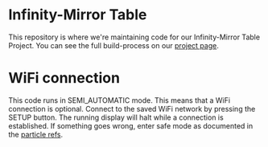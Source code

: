 # Infinity-Mirror Table

This repository is where we're maintaining code for our Infinity-Mirror Table Project.
You can see the full build-process on our [project page](https://core-electronics.com.au/projects/infinity-mirror-table).

# WiFi connection
This code runs in SEMI_AUTOMATIC mode. This means that a WiFi connection is optional. Connect to the saved WiFi network by pressing the SETUP button. The running display will halt while a connection is established. 
If something goes wrong, enter safe mode as documented in the [particle refs](https://docs.particle.io/guide/getting-started/modes/photon/#safe-mode).
